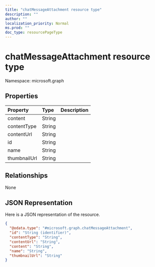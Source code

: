 ```yaml
---
title: "chatMessageAttachment resource type"
description: ""
author: ""
localization_priority: Normal
ms.prod: ""
doc_type: resourcePageType
---
```


# chatMessageAttachment resource type


Namespace: microsoft.graph



## Properties
|Property|Type|Description|
|:---|:---|:---|
|content|String||
|contentType|String||
|contentUrl|String||
|id|String||
|name|String||
|thumbnailUrl|String||

## Relationships
None

## JSON Representation
Here is a JSON representation of the resource.
<!-- {
  "blockType": "resource",
  "@odata.type": "microsoft.graph.chatMessageAttachment"
}
-->
``` json
{
  "@odata.type": "#microsoft.graph.chatMessageAttachment",
  "id": "String (identifier)",
  "contentType": "String",
  "contentUrl": "String",
  "content": "String",
  "name": "String",
  "thumbnailUrl": "String"
}
```

